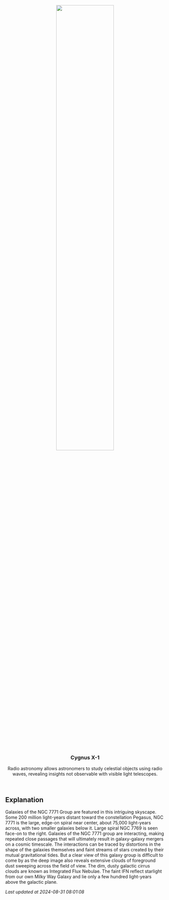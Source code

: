 <p align='center'>
    <img src='https://apod.nasa.gov/apod/image/2408/NGC7769_70_71_Mandel_1024.jpg' width='60%' />
    <h3 align="center">Cygnus X-1</h3>
    <p align="center">Radio astronomy allows astronomers to study celestial objects using radio waves, revealing insights not observable with visible light telescopes.</p>
</p>
<br/>

Explanation
--
Galaxies of the NGC 7771 Group are featured in this intriguing skyscape. Some 200 million light-years distant toward the constellation Pegasus, NGC 7771 is the large, edge-on spiral near center, about 75,000 light-years across, with two smaller galaxies below it. Large spiral NGC 7769 is seen face-on to the right. Galaxies of the NGC 7771 group are interacting, making repeated close passages that will ultimately result in galaxy-galaxy mergers on a cosmic timescale. The interactions can be traced by distortions in the shape of the galaxies themselves and faint streams of stars created by their mutual gravitational tides. But a clear view of this galaxy group is difficult to come by as the deep image also reveals extensive clouds of foreground dust sweeping across the field of view. The dim, dusty galactic cirrus clouds are known as Integrated Flux Nebulae. The faint IFN reflect starlight from our own Milky Way Galaxy and lie only a few hundred light-years above the galactic plane.


*Last updated at 2024-08-31 08:01:08*
